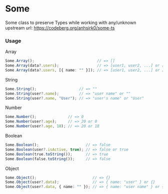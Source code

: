 # Some
Some class to preserve Types while working with any/unknown  
upstream url: https://codeberg.org/anhsirk0/some-ts

### Usage
Array
```typescript
Some.Array();                            // => []
Some.Array(data?.users);                 // => [user1, user2, ...] or []
Some.Array(data?.users, [{ name: "" }]); // => [user1, user2, ...] or [{ name: "" }]
```

String
```typescript
Some.String();                   // => ""
Some.String(user?.name);         // => "user name" or ""
Some.String(user?.name, "User"); // => "user's name" or "User"
```

Number
```typescript
Some.Number();              // => 0
Some.Number(user?.age);     // => 20 or 0
Some.Number(user?.age, 18); // => 20 or 18
```

Boolean
```typescript
Some.Boolean();                     // => false
Some.Boolean(user?.isActive, true); // => false or true
Some.Boolean(true.toString());      // => true
Some.Boolean(false.toString());     // => false
```

Object
```typescript
Some.Object();                         // => {}
Some.Object(user?.data);               // => { name: "user" } or {}
Some.Object(user?.data, { name: "" }); // => { name: "user name" } or { name: "" }
```


